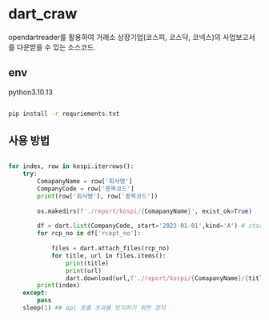 # dart_craw
opendartreader를 활용하여 거래소 상장기업(코스피, 코스닥, 코넥스)의 사업보고서를 다운받을 수 있는 소스코드.


## env
python3.10.13
~~~bash

pip install -r requriements.txt

~~~

## 사용 방법
~~~python

for index, row in kospi.iterrows():
    try:
        ComapanyName = row['회사명']
        CompanyCode = row['종목코드']
        print(row['회사명'], row['종목코드'])
        
        os.makedirs(f'./report/kospi/{ComapanyName}', exist_ok=True)
        
        df = dart.list(CompanyCode, start='2023-01-01',kind='A') # start를 변경하여 다개년도 사업보고서 추출 가능.
        for rcp_no in df['rcept_no']:
        
            files = dart.attach_files(rcp_no)
            for title, url in files.items():
                print(title)
                print(url)
                dart.download(url,f'./report/kospi/{ComapanyName}/{title}')
        print(index)
    except:
        pass
    sleep(1) ## api 호출 초과를 방지하기 위한 정지

~~~